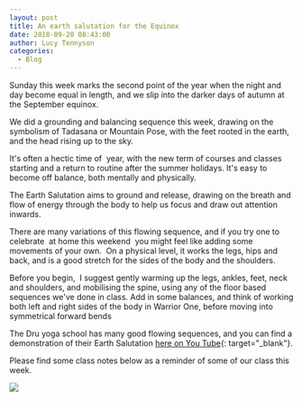 ```yaml
---
layout: post
title: An earth salutation for the Equinox
date: 2018-09-20 08:43:00
author: Lucy Tennyson
categories:
  - Blog
---
```


Sunday this week marks the second point of the year when the night and day become equal in length, and we slip into the darker days of autumn at the September equinox.

We did a grounding and balancing sequence this week, drawing on the symbolism of Tadasana or Mountain Pose, with the feet rooted in the earth, and the head rising up to the sky.

It's often a hectic time of  year, with the new term of courses and classes starting and a return to routine after the summer holidays. It's easy to become off balance, both mentally and physically.

The Earth Salutation aims to ground and release, drawing on the breath and flow of energy through the body to help us focus and draw out attention inwards.

There are many variations of this flowing sequence, and if you try one to celebrate  at home this weekend  you might feel like adding some movements of your own.  On a physical level, it works the legs, hips and back, and is a good stretch for the sides of the body and the shoulders.

Before you begin,  I suggest gently warming up the legs, ankles, feet, neck and shoulders, and mobilising the spine, using any of the floor based sequences we've done in class. Add in some balances, and think of working both left and right sides of the body in Warrior One, before moving into symmetrical forward bends

The Dru yoga school has many good flowing sequences, and you can find a demonstration of their Earth Salutation [here on You Tube](https://www.youtube.com/watch?v=xtJvfO_GSbc){: target="_blank"}.

Please find some class notes below as a reminder of some of our class this week.

![](blob:https://app.cloudcannon.com/3d2ffb50-5e75-dc48-9d02-d68f9d2abe20)
